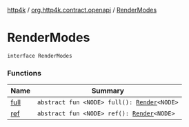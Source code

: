 [http4k](../../index.md) / [org.http4k.contract.openapi](../index.md) / [RenderModes](./index.md)

# RenderModes

`interface RenderModes`

### Functions

| Name | Summary |
|---|---|
| [full](full.md) | `abstract fun <NODE> full(): `[`Render`](../-render.md)`<NODE>` |
| [ref](ref.md) | `abstract fun <NODE> ref(): `[`Render`](../-render.md)`<NODE>` |
